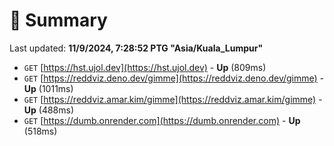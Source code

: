 # 📖 Summary
Last updated: **11/9/2024, 7:28:52 PTG "Asia/Kuala_Lumpur"**

- `GET` [https://hst.ujol.dev](https://hst.ujol.dev) - **Up** (809ms)
- `GET` [https://reddviz.deno.dev/gimme](https://reddviz.deno.dev/gimme) - **Up** (1011ms)
- `GET` [https://reddviz.amar.kim/gimme](https://reddviz.amar.kim/gimme) - **Up** (488ms)
- `GET` [https://dumb.onrender.com](https://dumb.onrender.com) - **Up** (518ms)
